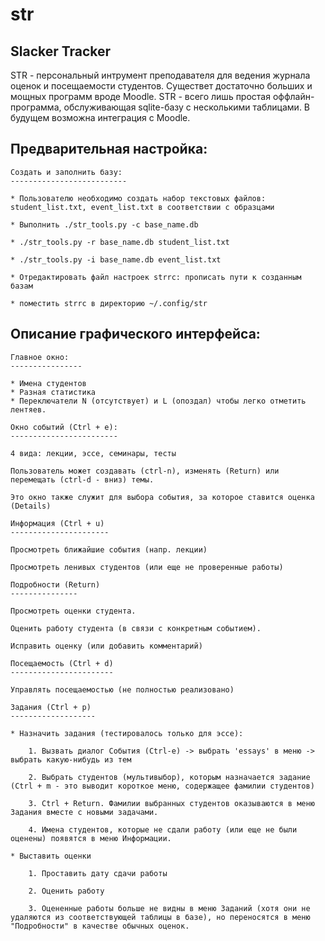 # str

Slacker Tracker
----------------

STR - персональный интрумент преподавателя для ведения журнала оценок и посещаемости студентов.
Существет достаточно больших и мощных программ вроде Moodle. STR - всего лишь простая оффлайн-программа, обслуживающая sqlite-базу с несколькими таблицами. В будущем возможна интеграция с Moodle.

Предварительная настройка:
--------------------------

    Создать и заполнить базу:
    --------------------------

    * Пользователю необходимо создать набор текстовых файлов: student_list.txt, event_list.txt в соответствии с образцами

    * Выполнить ./str_tools.py -c base_name.db

    * ./str_tools.py -r base_name.db student_list.txt

    * ./str_tools.py -i base_name.db event_list.txt

    * Отредактировать файл настроек strrc: прописать пути к созданным базам

    * поместить strrc в директорию ~/.config/str

Описание графического интерфейса:
---------------------------------

    Главное окно:
    ----------------

    * Имена студентов
    * Разная статистика
    * Переключатели N (отсутствует) и L (опоздал) чтобы легко отметить лентяев.

    Окно событий (Ctrl + e):
    ------------------------

    4 вида: лекции, эссе, семинары, тесты

    Пользователь может создавать (ctrl-n), изменять (Return) или перемещать (ctrl-d - вниз) темы. 

    Это окно также служит для выбора события, за которое ставится оценка (Details)

    Информация (Ctrl + u)
    ----------------------

    Просмотреть ближайшие события (напр. лекции)

    Просмотреть ленивых студентов (или еще не проверенные работы)

    Подробности (Return)
    ---------------

    Просмотреть оценки студента.

    Оценить работу студента (в связи с конкретным событием).

    Исправить оценку (или добавить комментарий)

    Посещаемость (Ctrl + d)
    -----------------------

    Управлять посещаемостью (не полностью реализовано)

    Задания (Ctrl + p)
    -------------------

    * Назначить задания (тестировалось только для эссе):
        
        1. Вызвать диалог События (Ctrl-e) -> выбрать 'essays' в меню -> выбрать какую-нибудь из тем

        2. Выбрать студентов (мультивыбор), которым назначается задание (Ctrl + m - это выводит короткое меню, содержащее фамилии студентов)

        3. Ctrl + Return. Фамилии выбранных студентов оказываются в меню Задания вместе с новыми задачами.

        4. Имена студентов, которые не сдали работу (или еще не были оценены) появятся в меню Информации.
        
    * Выставить оценки

        1. Проставить дату сдачи работы

        2. Оценить работу

        3. Оцененные работы больше не видны в меню Заданий (хотя они не удаляются из соответствующей таблицы в базе), но переносятся в меню "Подробности" в качестве обычных оценок.
